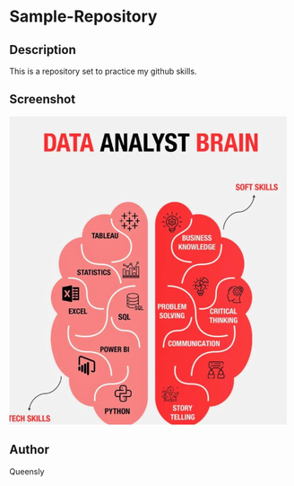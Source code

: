 # Sample-Repository
## Description
This is a repository set to practice my github skills.

## Screenshot
![data analyst brain](./pics/001.png)
## Author
Queensly
